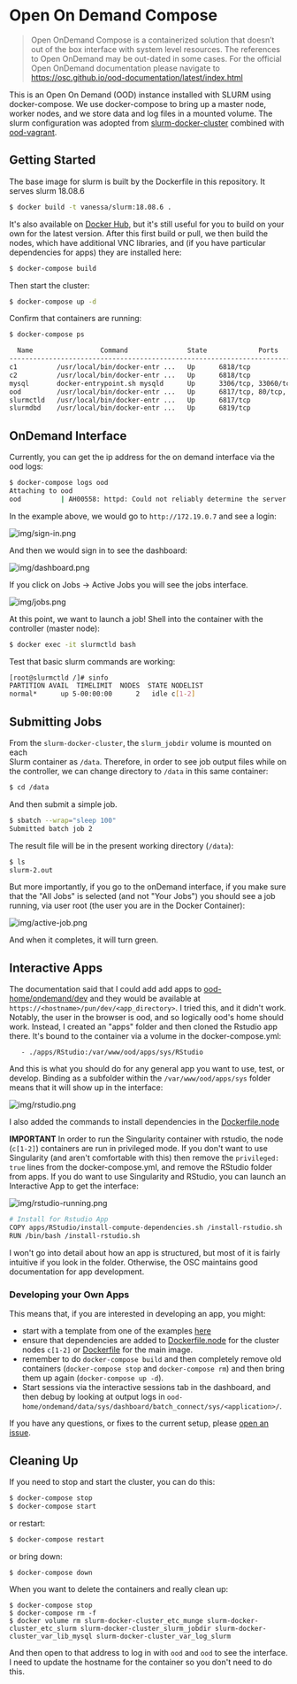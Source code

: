 # Open On Demand Compose

> Open OnDemand Compose is a containerized solution that doesn’t out of the box interface with system level resources.  The references to Open OnDemand may be out-dated in some cases.  For the official Open OnDemand documentation please navigate to https://osc.github.io/ood-documentation/latest/index.html


This is an Open On Demand (OOD) instance installed with SLURM using docker-compose.
We use docker-compose to bring up a master node, worker nodes, and we store
data and log files in a mounted volume. The slurm configuration was adopted
from [slurm-docker-cluster](https://github.com/giovtorres/slurm-docker-cluster)
combined with [ood-vagrant](https://github.com/OSC/ood-images-full/).


## Getting Started

The base image for slurm is built by the Dockerfile in this repository. It
serves slurm 18.08.6

```bash
$ docker build -t vanessa/slurm:18.08.6 .
```

It's also available on [Docker Hub](https://hub.docker.com/r/vanessa/slurm),
but it's still useful for you to build on your own for the latest version.
After this first build or pull, we then build the nodes, which have additional VNC libraries,
and (if you have particular dependencies for apps) they are installed here:

```bash
$ docker-compose build
```

Then start the cluster:

```bash
$ docker-compose up -d
```

Confirm that containers are running:

```bash
$ docker-compose ps
```
```bash
  Name                 Command               State             Ports           
-------------------------------------------------------------------------------
c1          /usr/local/bin/docker-entr ...   Up      6818/tcp                  
c2          /usr/local/bin/docker-entr ...   Up      6818/tcp                  
mysql       docker-entrypoint.sh mysqld      Up      3306/tcp, 33060/tcp       
ood         /usr/local/bin/docker-entr ...   Up      6817/tcp, 80/tcp, 8080/tcp
slurmctld   /usr/local/bin/docker-entr ...   Up      6817/tcp                  
slurmdbd    /usr/local/bin/docker-entr ...   Up      6819/tcp 
```

## OnDemand Interface

Currently, you can get the ip address for the on demand interface via the ood logs:

```bash
$ docker-compose logs ood
Attaching to ood
ood          | AH00558: httpd: Could not reliably determine the server's fully qualified domain name, using 172.19.0.7. Set the 'ServerName' directive globally to suppress this message
```

In the example above, we would go to `http://172.19.0.7` and see a login:

![img/sign-in.png](img/sign-in.png)


And then we would sign in to see the dashboard:

![img/dashboard.png](img/dashboard.png)

If you click on Jobs -> Active Jobs you will see the jobs interface.

![img/jobs.png](img/jobs.png)

At this point, we want to launch a job! Shell into the container with the controller (master node):

```bash
$ docker exec -it slurmctld bash
```

Test that basic slurm commands are working:

```bash
[root@slurmctld /]# sinfo
PARTITION AVAIL  TIMELIMIT  NODES  STATE NODELIST
normal*      up 5-00:00:00      2   idle c[1-2]
```

## Submitting Jobs

From the `slurm-docker-cluster`, the `slurm_jobdir` volume is mounted on each  
Slurm container as `/data`. Therefore, in order to see job output files while 
on the controller, we can change directory to `/data` in this same container:

```bash
$ cd /data
```

And then submit a simple job.

```bash
$ sbatch --wrap="sleep 100"
Submitted batch job 2
```

The result file will be in the present working directory (`/data`):

```bash
$ ls
slurm-2.out
```

But more importantly, if you go to the onDemand interface, if you make sure that
the "All Jobs" is selected (and not "Your Jobs") you should see a job running,
via user root (the user you are in the Docker Container):

![img/active-job.png](img/active-job.png)


And when it completes, it will turn green.


## Interactive Apps

The documentation said that I could add add apps to [ood-home/ondemand/dev](ood-home/ondemand/dev)
and they would be available at `https://<hostname>/pun/dev/<app_directory>`. I tried
this, and it didn't work. Notably, the user in the browser is ood, and
so logically ood's home should work. Instead, I created an "apps" folder
and then cloned the Rstudio app there. It's bound to the container
via a volume in the docker-compose.yml:

```
   - ./apps/RStudio:/var/www/ood/apps/sys/RStudio
```

And this is what you should do for any general app you want to use,
test, or develop. Binding as a subfolder within the `/var/www/ood/apps/sys` folder 
means that it will show up in the interface:

![img/rstudio.png](img/rstudio.png)

I also added the commands to install dependencies in the [Dockerfile.node](Dockerfile.node)

**IMPORTANT** In order to run the Singularity container with rstudio,
the node (`c[1-2]`) containers are run in privileged mode. If you don't want to
use Singularity (and aren't comfortable with this) then remove the `privileged: true`
lines from the docker-compose.yml, and remove the RStudio folder from apps.
If you do want to use Singularity and RStudio, you can launch an Interactive
App to get the interface:

![img/rstudio-running.png](img/rstudio-running.png)

```bash
# Install for Rstudio App
COPY apps/RStudio/install-compute-dependencies.sh /install-rstudio.sh
RUN /bin/bash /install-rstudio.sh
```

I won't go into detail about how an app is structured, but most
of it is fairly intuitive if you look in the folder. Otherwise,
the OSC maintains good documentation for app development.

### Developing your Own Apps

This means that, if you are interested in developing an app, you might:

 - start with a template from one of the examples [here](https://osc.github.io/ood-documentation/master/install-ihpc-apps.html)
 - ensure that dependencies are added to [Dockerfile.node](Dockerfile.node) for the cluster nodes `c[1-2]` or [Dockerfile](Dockerfile) for the main image.
 - remember to do `docker-compose build` and then completely remove old containers (`docker-compose stop` and `docker-compose rm`) and then bring them up again (`docker-compose up -d`).
 - Start sessions via the interactive sessions tab in the dashboard, and then debug by looking at output logs in `ood-home/ondemand/data/sys/dashboard/batch_connect/sys/<application>/`.

If you have any questions, or fixes to the current setup, please [open an issue](https://www.github.com/vsoch/ood-compose/issues).

## Cleaning Up

If you need to stop and start the cluster, you can do this:

```bash
$ docker-compose stop
$ docker-compose start
```

or restart:

```bash
$ docker-compose restart
```

or bring down:

```bash
$ docker-compose down
```

When you want to delete the containers and really clean up:

```console
$ docker-compose stop
$ docker-compose rm -f
$ docker volume rm slurm-docker-cluster_etc_munge slurm-docker-cluster_etc_slurm slurm-docker-cluster_slurm_jobdir slurm-docker-cluster_var_lib_mysql slurm-docker-cluster_var_log_slurm
```

And then open to that address to log in with `ood` and `ood` to see the interface.
I need to update the hostname for the container so you don't need to do this.
